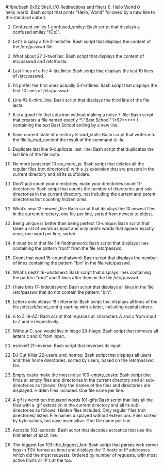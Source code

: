 #!/bin/bash
0x02  Shell, I/O Redirections and filters
0. Hello World
0-hello_world: Bash script that prints "Hello, World" followed by a new line to the standard output.

1. Confused smiley
1-confused_smiley: Bash script that displays a confused smiley "(Ôo)'.

2. Let's display a file
2-hellofile: Bash script that displays the content of the /etc/passwd file.

3. What about 2?
3-twofiles: Bash script that displays the content of etc/passwd and /etc/hosts.

4. Last lines of a file
4-lastlines: Bash script that displays the last 10 lines of /etc/passwd.

5. I'd prefer the first ones actually
5-firstlines: Bash script that displays the first 10 lines of /etc/passwd.

6. Line #2
6-third_line: Bash script that displays the third line of the file iacta.

7. It is a good file that cuts iron without making a noise
7-file: Bash script that creates a file named exactly \*\\'"Best School"\'\\*$\?\*\*\*\*\*:) containing the text Best  School ending by a new line.

8. Save current state of directory
8-cwd_state: Bash script that writes into the file ls_cwd_content the result of the command ls -la.

9. Duplicate last line
9-duplicate_last_line: Bash script that duplicates the last line of the file iacta.

10. No more javascript
10-no_more_js: Bash script that deletes all the regular files (not directories) with a .js extension that are present in the current directory and all its subfolders.

11. Don't just count your directories, make your directories count
11-directories: Bash script that counts the number of directories and sub-directories in the current directory, not including the current and parent directories but counting hidden ones.

12. What’s new
12-newest_file: Bash script that displays the 10 newest files in the current directory, one file per line, sorted from newest to oldest.

13. Being unique is better than being perfect
13-unique: Bash script that takes a list of words as input and only prints words that appear exactly once, one word per line, sorted.

14. It must be in that file
14-findthatword: Bash script that displays lines containing the pattern "root" from the file /etc/passwd.

15. Count that word
15-countthatword: Bash script that displays the number of lines containing the pattern "bin" in the file /etc/passwd.

16. What's next?
16-whatsnext: Bash script that displays lines containing the pattern "root" and 3 lines after them in the file /etc/passwd.

17. I hate bins
17-hidethisword: Bash script that displays all lines in the file /etc/passwd that do not contain the pattern "bin".

18. Letters only please
18-letteronly: Bash script that displays all lines of the file /etc/ssh/sshd_config starting with a letter, including capital letters.

19. A to Z
19-AZ: Bash script that replaces all characters A and c from input to Z and e respectively.

20. Without C, you would live in hiago
20-hiago: Bash script that removes all letters c and C from input.

21. esreveR
21-reverse: Bash script that reverses its input.

22. DJ Cut Killer
22-users_and_homes: Bash script that displays all users and their home directories, sorted by users, based on the /etc/passwd file.

23. Empty casks make the most noise
100-empty_casks: Bash script that finds all empty files and directories in the current directory and all sub-directories as follows:
Only the names of the files and directories are displayed.
Hidden files included.
One file name per line.

24. A gif is worth ten thousand words
101-gifs: Bash script that lists all the files with a .gif extension in the current directory and all its sub-directories as follows:
Hidden files included.
Only regular files (not directories) listed.
File names displayed without extensions.
Files sorted by byte values, but case insensitive.
One file name per line.

25. Acrostic
102-acrostic: Bash script that decodes acrostics that use the first letter of each line.

26. The biggest fan
103-the_biggest_fan: Bash script that parses web server logs in TSV format as input and displays the 11 hosts or IP addresses which did the most requests.
Ordered by number of requests, with most active hosts or IP's at the top.
